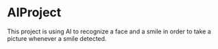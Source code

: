 # AIProject
This project is using AI to recognize a face and a smile in order to take a picture whenever a smile detected.
